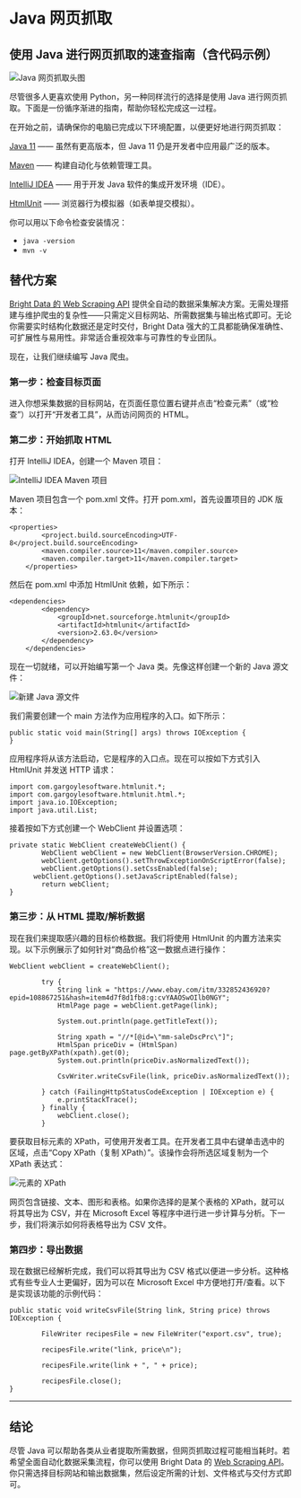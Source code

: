 # Java 网页抓取
<h2>使用 Java 进行网页抓取的速查指南（含代码示例）</h2>

![Java 网页抓取头图](https://github.com/bright-cn/java-web-scraping/blob/main/Web%20scraping%20with%20Java%20-%20Ultimate%20guide.png "Java 抓取指南横幅")

尽管很多人更喜欢使用 Python，另一种同样流行的选择是使用 Java 进行网页抓取。下面是一份循序渐进的指南，帮助你轻松完成这一过程。

在开始之前，请确保你的电脑已完成以下环境配置，以便更好地进行网页抓取：

[Java 11](https://www.java.com/en/download/help/download_options.html) —— 虽然有更高版本，但 Java 11 仍是开发者中应用最广泛的版本。

[Maven](https://maven.apache.org/) —— 构建自动化与依赖管理工具。

[IntelliJ IDEA](https://www.jetbrains.com/idea/download/#section=windows) —— 用于开发 Java 软件的集成开发环境（IDE）。

[HtmlUnit](https://htmlunit.sourceforge.io/) —— 浏览器行为模拟器（如表单提交模拟）。

你可以用以下命令检查安装情况：

* ```java -version```
* ```mvn -v```

## 替代方案

[Bright Data 的 Web Scraping API](https://www.bright.cn/products/web-scraper) 提供全自动的数据采集解决方案。无需处理搭建与维护爬虫的复杂性——只需定义目标网站、所需数据集与输出格式即可。无论你需要实时结构化数据还是定时交付，Bright Data 强大的工具都能确保准确性、可扩展性与易用性。非常适合重视效率与可靠性的专业团队。

现在，让我们继续编写 Java 爬虫。

<h3>第一步：检查目标页面</h3>
进入你想采集数据的目标网站，在页面任意位置右键并点击“检查元素”（或“检查”）以打开“开发者工具”，从而访问网页的 HTML。

<h3>第二步：开始抓取 HTML</h3>
打开 IntelliJ IDEA，创建一个 Maven 项目：

![IntelliJ IDEA Maven 项目](https://github.com/bright-cn/java-web-scraping/blob/main/Java2%20intellij.png "IntelliJ Maven 项目")

Maven 项目包含一个 pom.xml 文件。打开 pom.xml，首先设置项目的 JDK 版本：

```
<properties>
		<project.build.sourceEncoding>UTF-8</project.build.sourceEncoding>
		<maven.compiler.source>11</maven.compiler.source>
		<maven.compiler.target>11</maven.compiler.target>
	</properties>
```

然后在 pom.xml 中添加 HtmlUnit 依赖，如下所示：
  
```
<dependencies>
		<dependency>
			<groupId>net.sourceforge.htmlunit</groupId>
			<artifactId>htmlunit</artifactId>
			<version>2.63.0</version>
		</dependency>
	</dependencies>
```

现在一切就绪，可以开始编写第一个 Java 类。先像这样创建一个新的 Java 源文件：
  
![新建 Java 源文件](https://github.com/bright-cn/java-web-scraping/blob/main/Java3%20intellij.png "新建 Java 类")
  
我们需要创建一个 main 方法作为应用程序的入口。如下所示：
  
```
public static void main(String[] args) throws IOException {
}
``` 

应用程序将从该方法启动，它是程序的入口点。现在可以按如下方式引入 HtmlUnit 并发送 HTTP 请求：
  
```   
import com.gargoylesoftware.htmlunit.*;
import com.gargoylesoftware.htmlunit.html.*;
import java.io.IOException;
import java.util.List;
```  

接着按如下方式创建一个 WebClient 并设置选项：
  
``` 
private static WebClient createWebClient() {
		WebClient webClient = new WebClient(BrowserVersion.CHROME);
		webClient.getOptions().setThrowExceptionOnScriptError(false);
		webClient.getOptions().setCssEnabled(false);
	  webClient.getOptions().setJavaScriptEnabled(false);
		return webClient;
}
``` 
  
<h3>第三步：从 HTML 提取/解析数据</h3>
现在我们来提取感兴趣的目标价格数据。我们将使用 HtmlUnit 的内置方法来实现。以下示例展示了如何针对“商品价格”这一数据点进行操作：

```
WebClient webClient = createWebClient();
	    
		try {
			String link = "https://www.ebay.com/itm/332852436920?epid=108867251&hash=item4d7f8d1fb8:g:cvYAAOSwOIlb0NGY";
			HtmlPage page = webClient.getPage(link);
			
			System.out.println(page.getTitleText());
			
			String xpath = "//*[@id=\"mm-saleDscPrc\"]";			
			HtmlSpan priceDiv = (HtmlSpan) page.getByXPath(xpath).get(0);			
			System.out.println(priceDiv.asNormalizedText());
			
			CsvWriter.writeCsvFile(link, priceDiv.asNormalizedText());
			
		} catch (FailingHttpStatusCodeException | IOException e) {
			e.printStackTrace();
		} finally {
			webClient.close();
		}	
```

要获取目标元素的 XPath，可使用开发者工具。在开发者工具中右键单击选中的区域，点击“Copy XPath（复制 XPath）”。该操作会将所选区域复制为一个 XPath 表达式：

![元素的 XPath](https://github.com/bright-cn/java-web-scraping/blob/main/Java4.png "获取 XPath")

网页包含链接、文本、图形和表格。如果你选择的是某个表格的 XPath，就可以将其导出为 CSV，并在 Microsoft Excel 等程序中进行进一步计算与分析。下一步，我们将演示如何将表格导出为 CSV 文件。

<h3>第四步：导出数据</h3>
现在数据已经解析完成，我们可以将其导出为 CSV 格式以便进一步分析。这种格式有些专业人士更偏好，因为可以在 Microsoft Excel 中方便地打开/查看。以下是实现该功能的示例代码：

```
public static void writeCsvFile(String link, String price) throws IOException {
		
		FileWriter recipesFile = new FileWriter("export.csv", true);

		recipesFile.write("link, price\n");

		recipesFile.write(link + ", " + price);

		recipesFile.close();
}
```

----

## 结论

尽管 Java 可以帮助各类从业者提取所需数据，但网页抓取过程可能相当耗时。若希望全面自动化数据采集流程，你可以使用 Bright Data 的 [Web Scraping API](https://www.bright.cn/products/web-scraper)。你只需选择目标网站和输出数据集，然后设定所需的计划、文件格式与交付方式即可。
